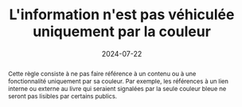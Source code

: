 ---
title: L'information n'est pas véhiculée uniquement par la couleur
abstract: "Cette règle consiste à ne pas faire référence à un contenu ou à une fonctionnalité uniquement par sa couleur. Par exemple, les références à un lien interne ou externe au livre qui seraient signalées par la seule couleur bleue ne seront pas lisibles par certains publics."
categories: 
    - "mise en forme"
agrege: O4176-E056
opquast: '4 176'
indiceebook: '56'
description: "Règle n°56"
before: "55"
weight: "056"
after: "57"
actif: '1'
layout: rules
date: 2024-07-22
tags: 
    - "accessibilité"
    - "Utilisabilité"
objectif: 
    - "Permettre l’accès à l’information pour les utilisateurs dont le terminal ou le logiciel de lecture, l’assistance technique ou encore le handicap (comme le daltonisme) ne permettent pas de visualiser ou de différencier les couleurs"
    - "Améliorer l’accessibilité des contenus aux personnes handicapées"
Meo: 
    - "Fournir un complément à la couleur pour véhiculer l’information qu’elle porte. Ce complément, indépendant de la couche de mise en forme CSS, peut être de plusieurs ordres, par exemple&nbsp;: <ul><li>Prévoir un balisage sémantique (strong, em, etc.) ;</li><li>Ajouter des hachures, motifs, bordures, etc. dans les cartes et les graphiques.</li></ul>"
Controle: 
    - "La vérification nécessite de comparer visuellement deux types d’affichage du livre&nbsp;: un affichage normal et un affichage où les couleurs seront désactivées (rendu sur écran d’ordinateur et rendu sur liseuse avec écran en niveaux de gris)."
    - "La vérification nécessite de comparer visuellement deux types d’affichage du livre&nbsp;: un affichage normal et un affichage où les couleurs seront désactivées (rendu sur écran d’ordinateur et rendu sur liseuse avec écran en niveaux de gris)."
epubcheck: 
ace: 
humancheck: true
ReadiumGoToolkit: 
Source: 
    - "Opquast"
Referentiel: 
    - "[Web Content Accessibility Guidelines (WCAG)  1.4.1 Use of Color (Level A)](https://www.w3.org/Translations/WCAG22-fr/#use-of-color)"
steps: 
    - "Projet éditorial"
    - ""
---